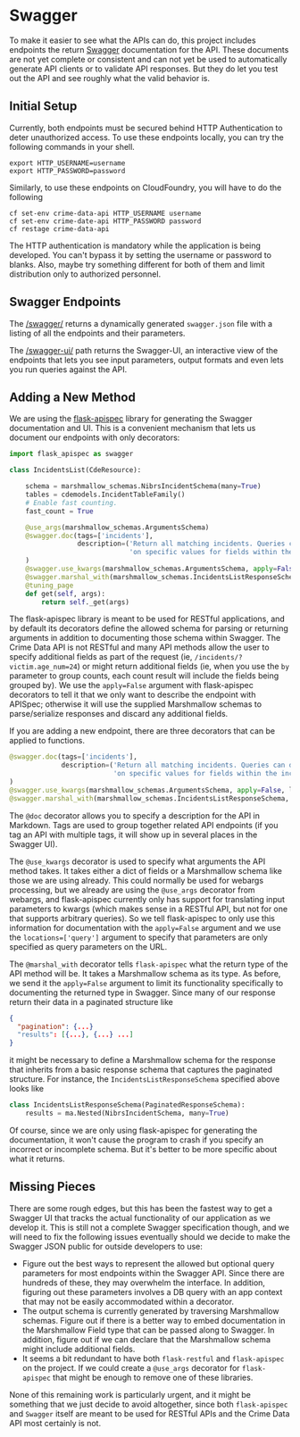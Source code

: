 # Swagger

To make it easier to see what the APIs can do, this project includes
endpoints the return [Swagger](http://swagger.io/) documentation for
the API. These documents are not yet complete or consistent and can
not yet be used to automatically generate API clients or to validate
API responses. But they do let you test out the API and see roughly
what the valid behavior is.

## Initial Setup

Currently, both endpoints must be secured behind HTTP Authentication
to deter unauthorized access. To use these endpoints locally, you can
try the following commands in your shell.

``` shell
export HTTP_USERNAME=username
export HTTP_PASSWORD=password
```

Similarly, to use these endpoints on CloudFoundry, you will have to do the following

``` shell
cf set-env crime-data-api HTTP_USERNAME username
cf set-env crime-date-api HTTP_PASSWORD password
cf restage crime-data-api
```

The HTTP authentication is mandatory while the application is being
developed. You can't bypass it by setting the username or password to
blanks. Also, maybe try something different for both of them and limit
distribution only to authorized personnel.

## Swagger Endpoints

The [/swagger/](https://crime-data-api.fr.cloud.gov/swagger/) returns
a dynamically generated `swagger.json` file with a listing of all the
endpoints and their parameters.

The [/swagger-ui/](https://crime-data-api.fr.cloud.gov/swagger-ui/)
path returns the Swagger-UI, an interactive view of the endpoints that
lets you see input parameters, output formats and even lets you run
queries against the API.

## Adding a New Method

We are using
the [flask-apispec](https://github.com/jmcarp/flask-apispec) library
for generating the Swagger documentation and UI. This is a convenient
mechanism that lets us document our endpoints with only decorators:

``` python
import flask_apispec as swagger

class IncidentsList(CdeResource):

    schema = marshmallow_schemas.NibrsIncidentSchema(many=True)
    tables = cdemodels.IncidentTableFamily()
    # Enable fast counting.
    fast_count = True

    @use_args(marshmallow_schemas.ArgumentsSchema)
    @swagger.doc(tags=['incidents'],
                 description=('Return all matching incidents. Queries can drill down '
                              'on specific values for fields within the incidents record.')
    )
    @swagger.use_kwargs(marshmallow_schemas.ArgumentsSchema, apply=False, locations=['query'])
    @swagger.marshal_with(marshmallow_schemas.IncidentsListResponseSchema, apply=False)
    @tuning_page
    def get(self, args):
        return self._get(args)

```

The flask-apispec library is meant to be used for RESTful
applications, and by default its decorators define the allowed schema
for parsing or returning arguments in addition to documenting those
schema within Swagger. The Crime Data API is not RESTful and many API
methods allow the user to specify additional fields as part of the
request (ie, `/incidents/?victim.age_num=24`) or might return
additional fields (ie, when you use the `by` parameter to group
counts, each count result will include the fields being grouped
by). We use the `apply=False` argument with flask-apispec decorators
to tell it that we only want to describe the endpoint with APISpec;
otherwise it will use the supplied Marshmallow schemas to
parse/serialize responses and discard any additional fields.

If you are adding a new endpoint, there are three decorators that can
be applied to functions.


``` python
@swagger.doc(tags=['incidents'],
             description=('Return all matching incidents. Queries can drill down '
                          'on specific values for fields within the incidents record.')
)
@swagger.use_kwargs(marshmallow_schemas.ArgumentsSchema, apply=False, locations=['query'])
@swagger.marshal_with(marshmallow_schemas.IncidentsListResponseSchema, apply=False)
```

The `@doc` decorator allows you to specify a description for the API
in Markdown. Tags are used to group together related API endpoints (if
you tag an API with multiple tags, it will show up in several places
in the Swagger UI).

The `@use_kwargs` decorator is used to specify what arguments the API
method takes. It takes either a dict of fields or a Marshmallow schema
like those we are using already. This could normally be used for
webargs processing, but we already are using the `@use_args` decorator
from webargs, and flask-apispec currently only has support for
translating input parameters to kwargs (which makes sense in a RESTful
API, but not for one that supports arbitrary queries). So we tell
flask-apispec to only use this information for documentation with the
`apply=False` argument and we use the `locations=['query']` argument
to specify that parameters are only specified as query parameters on
the URL.

The `@marshal_with` decorator tells `flask-apispec` what the return
type of the API method will be. It takes a Marshmallow schema as its
type. As before, we send it the `apply=False` argument to limit its
functionality specifically to documenting the returned type in
Swagger. Since many of our response return their data in a paginated
structure like

``` json
{
  "pagination": {...}
  "results": [{...}, {...} ...]
}
```

it might be necessary to define a Marshmallow schema for the response
that inherits from a basic response schema that captures the paginated
structure. For instance, the `IncidentsListResponseSchema` specified above looks like

``` python
class IncidentsListResponseSchema(PaginatedResponseSchema):
    results = ma.Nested(NibrsIncidentSchema, many=True)
```

Of course, since we are only using flask-apispec for generating the
documentation, it won't cause the program to crash if you specify an
incorrect or incomplete schema. But it's better to be more specific
about what it returns.

## Missing Pieces

There are some rough edges, but this has been the fastest way to get a
Swagger UI that tracks the actual functionality of our application as
we develop it. This is still not a complete Swagger specification
though, and we will need to fix the following issues eventually should
we decide to make the Swagger JSON public for outside developers to use:

* Figure out the best ways to represent the allowed but optional query
  parameters for most endpoints within the Swagger API. Since there
  are hundreds of these, they may overwhelm the interface. In
  addition, figuring out these parameters involves a DB query with an
  app context that may not be easily accommodated within a decorator.
* The output schema is currently generated by traversing Marshmallow
  schemas. Figure out if there is a better way to embed documentation
  in the Marshmallow Field type that can be passed along to
  Swagger. In addition, figure out if we can declare that the
  Marshmallow schema might include additional fields.
* It seems a bit redundant to have both `flask-restful` and
  `flask-apispec` on the project. If we could create a `@use_args`
  decorator for `flask-apispec` that might be enough to remove one of
  these libraries.

None of this remaining work is particularly urgent, and it might be
something that we just decide to avoid altogether, since both
`flask-apispec` and `Swagger` itself are meant to be used for RESTful
APIs and the Crime Data API most certainly is not.
